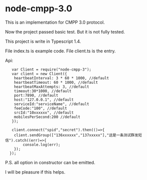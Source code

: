 # node-cmpp-3.0
This is an implementation for CMPP 3.0 protocol.

Now the project passed basic test. But it is not fully tested.

This project is write in Typescript 1.4.

File index.ts is example code. File client.ts is the entry.

Api:
```
   var Client = require("node-cmpp-3");
   var client = new Client({
    heartbeatInterval: 3 * 60 * 1000, //default
  	heartbeatTimeout: 60 * 1000, //default
  	heartbeatMaxAttempts: 3, //default
  	timeout:30*1000, //default
  	port:7890, //default
  	host:"127.0.0.1", //default
  	serviceId:"serviceName", //default
  	feeCode:"100", //default
  	srcId:"10xxxxxx", //default
    mobilesPerSecond:200 //default
   });
   
   client.connect("spid","secret").then(()=>{
    client.sendGroup(["136xxxxxx","137xxxxx"],"这是一条测试群发短信").catch((err)=>{
        console.log(err);
    });
  });
```

P.S. all option in constructor can be emitted.

I will be pleasure if this helps.
